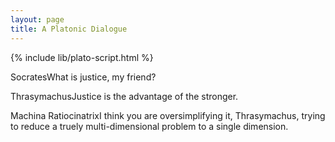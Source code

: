 ```yaml
---
layout: page
title: A Platonic Dialogue
---
```


{% include lib/plato-script.html %}

<p class="dialogue"><span class="speaker">Socrates</span>What is justice, my friend?</p>
<p class="dialogue"><span class="speaker">Thrasymachus</span>Justice is the advantage of the stronger.</p>
<p class="dialogue"><span class="speaker">Machina Ratiocinatrix</span>I think you are oversimplifying it, Thrasymachus, trying to reduce a truely multi-dimensional problem to a single dimension.</p>

<script>
  const paragraphs = document.querySelectorAll('p.dialogue');
  const htmlInput = Array.from(paragraphs).map(p => p.outerHTML).join('\n');
  const cmjOutput = platoHtmlToCmj(htmlInput);
  console.log(cmjOutput);
  document.body.insertAdjacentHTML('beforeend', '<pre>' + cmjOutput + '</pre>');
</script>
